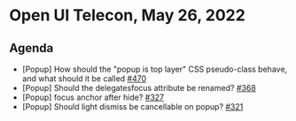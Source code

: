 # Open UI Telecon, May 26, 2022

## Agenda
  - [Popup] How should the "popup is top layer" CSS pseudo-class behave, and what should it be called [#470](https://github.com/openui/open-ui/issues/470)
  - [Popup] Should the delegatesfocus attribute be renamed? [#368](https://github.com/openui/open-ui/issues/368)
  - [Popup] focus anchor after hide? [#327](https://github.com/openui/open-ui/issues/327)
  - [Popup] Should light dismiss be cancellable on popup? [#321](https://github.com/openui/open-ui/issues/321)
